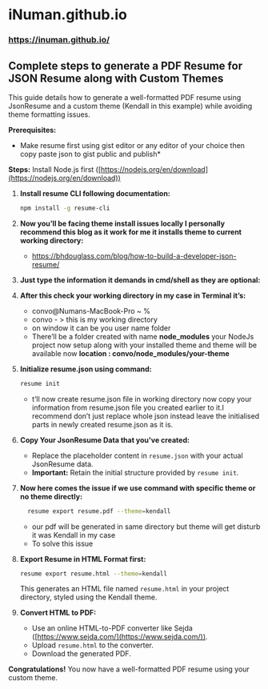 # iNuman.github.io
### https://inuman.github.io/

## Complete steps to generate a PDF Resume for JSON Resume along with Custom Themes

This guide details how to generate a well-formatted PDF resume using JsonResume and a custom theme (Kendall in this example) while avoiding theme formatting issues.

**Prerequisites:**

* Make resume first using gist editor or any editor of your choice then copy paste json to gist public and publish*
  
**Steps:**
 Install Node.js first ([https://nodejs.org/en/download](https://nodejs.org/en/download))

1. **Install resume CLI following documentation:**

   ```bash
   npm install -g resume-cli
   ```

2. **Now you’ll be facing theme install issues locally I personally recommend this blog as it work for me it installs theme to current working directory:**

   - https://bhdouglass.com/blog/how-to-build-a-developer-json-resume/

3. **Just type the information it demands in cmd/shell as they are optional:**

4. **After this check your working directory in my case in Terminal it’s:**
   
   - convo@Numans-MacBook-Pro ~ %
   - convo - > this is my working directory
   - on window it can be you user name folder
   - There’ll be a folder created with name **node_modules** your NodeJs project now setup along with your installed theme and theme will be available now **location : convo/node_modules/your-theme**

6. **Initialize resume.json using command:**

   ```bash
   resume init
   ```
   - t’ll now create resume.json file in working directory now copy your information from resume.json file you created earlier to it.I recommend don’t just replace whole json instead leave the initialised parts in newly created resume.json as it is.
    
7. **Copy Your JsonResume Data that you've created:**
   - Replace the placeholder content in `resume.json` with your actual JsonResume data.
   - **Important:** Retain the initial structure provided by `resume init`.

8. **Now here comes the issue if we use command with specific theme or no theme directly:**
   ```bash
     resume export resume.pdf --theme=kendall
     ```
   - our pdf will be generated in same directory but theme will get disturb it was Kendall in my case
   - To solve this issue

8. **Export Resume in HTML Format first:**

   ```bash
   resume export resume.html --theme=kendall
   ```

   This generates an HTML file named `resume.html` in your project directory, styled using the Kendall theme.

9. **Convert HTML to PDF:**

   - Use an online HTML-to-PDF converter like Sejda ([https://www.sejda.com/](https://www.sejda.com/)).
   - Upload `resume.html` to the converter.
   - Download the generated PDF.

**Congratulations!** You now have a well-formatted PDF resume using your custom theme.
